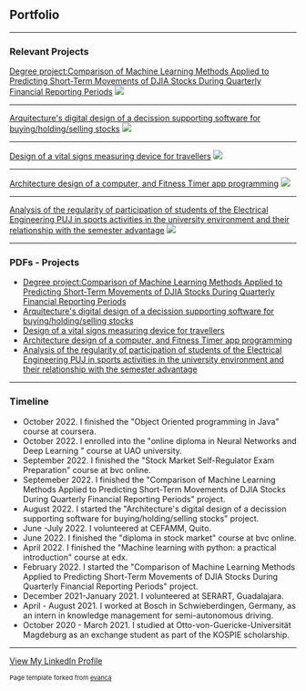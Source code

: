 ## Portfolio

---

### Relevant Projects

[Degree project:Comparison of Machine Learning Methods Applied to Predicting Short-Term Movements of DJIA Stocks During Quarterly Financial Reporting Periods](/sample_page)
<img src="images/dummy_thumbnail.jpg?raw=true"/>

---
[Arquitecture's digital design of a decission supporting software for buying/holding/selling stocks](/pdf/sample_presentation.pdf)
<img src="images/dummy_thumbnail.jpg?raw=true"/>

---
[Design of a vital signs measuring device for travellers](http://example.com/)
<img src="images/dummy_thumbnail.jpg?raw=true"/>

---
[Architecture design of a computer, and Fitness Timer app programming](http://example.com/)
<img src="images/dummy_thumbnail.jpg?raw=true"/>

---
[Analysis of the regularity of participation of students of the Electrical Engineering PUJ in sports activities in the university environment and their relationship with the semester advantage](http://example.com/)
<img src="images/dummy_thumbnail.jpg?raw=true"/>

---
### PDFs - Projects

- [Degree project:Comparison of Machine Learning Methods Applied to Predicting Short-Term Movements of DJIA Stocks During Quarterly Financial Reporting Periods](http://example.com/)
- [Arquitecture's digital design of a decission supporting software for buying/holding/selling stocks](http://example.com/)
- [Design of a vital signs measuring device for travellers](http://example.com/)
- [Architecture design of a computer, and Fitness Timer app programming](http://example.com/)
- [Analysis of the regularity of participation of students of the Electrical Engineering PUJ in sports activities in the university environment and their relationship with the semester advantage](http://example.com/)


---

### Timeline

- October 2022. I finished the "Object Oriented programming in Java" course at coursera.
- October 2022. I enrolled into the "online diploma in Neural Networks and Deep Learning " course at UAO university. 
- September 2022. I finished the	"Stock Market Self-Regulator Exam Preparation" course at bvc online.
- Septemeber 2022. I finished the "Comparison of Machine Learning Methods Applied to Predicting Short-Term Movements of DJIA Stocks During Quarterly Financial Reporting Periods" project.
- August 2022. I started the "Architecture's digital design of a decission supporting software for buying/holding/selling stocks" project.  
- June -July 2022. I volunteered at CEFAMM, Quito. 
- June 2022. I finished the "diploma in stock market" course at bvc online. 
- April 2022. I finished the "Machine learning with python: a practical introduction" course at edx. 
- February 2022. I started the "Comparison of Machine Learning Methods Applied to Predicting Short-Term Movements of DJIA Stocks During Quarterly Financial Reporting Periods" project.
- December 2021-January 2021. I volunteered at SERART, Guadalajara.
- April - August 2021. I worked at Bosch in Schwieberdingen, Germany, as an intern in knowledge management for semi-autonomous driving.
- October 2020 - March 2021. I studied at Otto-von-Guericke-Universität Magdeburg as an exchange student as part of the KOSPIE scholarship.

---
<a href="https://www.linkedin.com/in/juan-david-vargas-mazuera-07197a1a5/">View My LinkedIn Profile</a> 

<p style="font-size:11px">Page template forked from <a href="https://github.com/evanca/quick-portfolio">evanca</a></p>
<!-- Remove above link if you don't want to attibute -->

